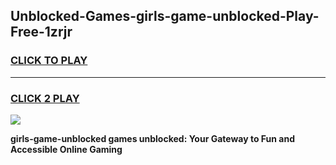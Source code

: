 
## Unblocked-Games-girls-game-unblocked-Play-Free-1zrjr
<h3>
<a href="https://premium76.site?title=girls-game-unblocked&ref=18A1">CLICK TO PLAY</a></h3>
<hr>

<h3>
<a href="https://premium76.site?title=girls-game-unblocked&ref=18A1">CLICK 2 PLAY</a>
  
</h3>

<a href="https://premium76.site?title=girls-game-unblocked&ref=18A1"><img src="https://clearcache.store/games.png"></a>


**girls-game-unblocked games unblocked: Your Gateway to Fun and Accessible Online Gaming**
